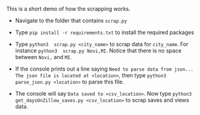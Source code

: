 This is a short demo of how the scrapping works. 

* Navigate to the folder that contains ```scrap.py```

* Type ```pip install -r requirements.txt``` to install the required packages 

* Type ```python3  scrap.py <city_name>``` to scrap data for ```city_name```. 
For instance ```python3  scrap.py Novi,MI```. Notice that there is no space between ```Novi,``` and ```MI```. 

* If the console prints out a line saying ```Need to parse data from json...
The json file is located at <location>```, then type ```python3 parse_json.py <location>``` to parse this file. 

* The console will say ```Data saved to <csv_location>```. 
Now type 	```python3 get_daysOnZillow_saves.py <csv_location>``` to scrap saves and views data. 